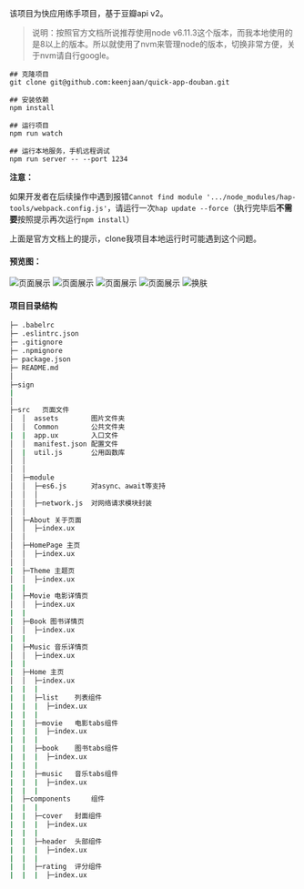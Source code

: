 该项目为快应用练手项目，基于豆瓣api v2。
> 说明：按照官方文档所说推荐使用node v6.11.3这个版本，而我本地使用的是8以上的版本。所以就使用了nvm来管理node的版本，切换非常方便，关于nvm请自行google。



~~~
## 克隆项目
git clone git@github.com:keenjaan/quick-app-douban.git

## 安装依赖
npm install

## 运行项目
npm run watch

## 运行本地服务，手机远程调试
npm run server -- --port 1234
~~~

**注意：**

如果开发者在后续操作中遇到报错`Cannot find module '.../node_modules/hap-tools/webpack.config.js'`，请运行一次`hap update --force`（执行完毕后**不需要**按照提示再次运行`npm install`）

上面是官方文档上的提示，clone我项目本地运行时可能遇到这个问题。



#### 预览图：

![页面展示](shotscreen/5.gif)	![页面展示](shotscreen/6.gif)	![页面展示](shotscreen/7.gif)	![页面展示](shotscreen/8.gif)	![换肤](shotscreen/1.gif)

#### 项目目录结构

~~~bash
├─ .babelrc
├─ .eslintrc.json
├─ .gitignore
├─ .npmignore
├─ package.json
├─ README.md
│
├─sign
|
│
├─src   页面文件
│  │  assets 		图片文件夹
│  │  Common    	公共文件夹
|  |  app.ux		入口文件
│  │  manifest.json 配置文件
│  |  util.js		公用函数库
│  │   
│  │
│  ├─module
│  │  ├─es6.js		对async、await等支持
│  │  │      
│  │  ├─network.js	对网络请求模块封装        
│  │  
│  ├─About 关于页面
│  │  ├─index.ux
│  │       
│  ├─HomePage 主页
│  │  ├─index.ux
│  │
|  ├─Theme 主题页
│  │  ├─index.ux
|  |
|  ├─Movie 电影详情页
│  │  ├─index.ux
|  |
|  ├─Book 图书详情页
│  │  ├─index.ux
|  |
|  ├─Music 音乐详情页
│  │  ├─index.ux
|  |
|  ├─Home 主页
│  │  ├─index.ux
|  |  |
|  |  ├─list	列表组件
|  |  |  ├─index.ux
|  |  |
|  |  ├─movie	电影tabs组件
|  |  |  ├─index.ux
|  |  |
|  |  ├─book	图书tabs组件
|  |  |  ├─index.ux
|  |  |
|  |  ├─music	音乐tabs组件
|  |  |  ├─index.ux
|  |  |
|  ├─components		组件	
|  |  |
|  |  ├─cover	封面组件
|  |  |  ├─index.ux
|  |  |
|  |  ├─header	头部组件
|  |  |  ├─index.ux
|  |  |
|  |  ├─rating	评分组件
|  |  |  ├─index.ux
~~~

